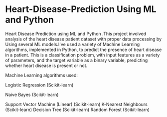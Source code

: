 # Heart-Disease-Prediction Using ML and Python
Heart Disease Prediction using ML and Python .This project involved analysis of the heart disease patient dataset with proper data processing by Using several ML models.I've used a variety of Machine Learning algorithms, implemented in Python, to predict the presence of heart disease in a patient. This is a classification problem, with input features as a variety of parameters, and the target variable as a binary variable, predicting whether heart disease is present or not.

Machine Learning algorithms used:

Logistic Regression (Scikit-learn)

Naive Bayes (Scikit-learn)

Support Vector Machine (Linear) (Scikit-learn)
K-Nearest Neighbours (Scikit-learn)
Decision Tree (Scikit-learn)
Random Forest (Scikit-learn)
